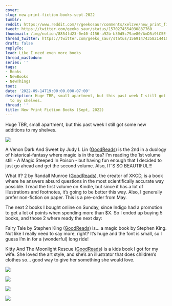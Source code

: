 ```yaml
---
cover:
slug: new-print-fiction-books-sept-2022
tumblr:
reddit: https://www.reddit.com/r/geekosaur/comments/xelzve/new_print_fiction_books_sept_2022/
tweet: https://twitter.com/geeko_saur/status/1570274554030837760
thumbnail: /img/notion/8854fd23-0e40-4156-a92b-b30d5c79ae80/AmD5i9lCSE-1200.jpeg
thread_twitter: https://twitter.com/geeko_saur/status/1569147435821441025
draft: false
replyTo:
lead: Like I need even more books
thread_mastodon:
series: ''
tags:
- Books
- NewBooks
- NewThings
toot:
date: '2022-09-14T19:00:00.000-07:00'
description: Huge TBR, small apartment, but this past week I still got some new additions
  to my shelves.
thread: ''
title: New Print Fiction Books (Sept, 2022)
---
```


Huge TBR, small apartment, but this past week I still got some new additions to my shelves.


![](/img/notion/8854fd23-0e40-4156-a92b-b30d5c79ae80/q33VdltghR-1200.jpeg)


A Venon Dark And Sweet by Judy I. Lin ([GoodReads](https://www.goodreads.com/book/show/58484120-a-venom-dark-and-sweet)) is the 2nd in a duology of historical-fantasy where magic is in the tea? I’m reading the 1st volume still - A Magic Steeped In Poison - but having fun enough that I decided to just go ahead and get the second volume. Also, IT’S SO BEAUTIFUL!!!


What If? 2 by Randall Munroe ([GoodReads](https://www.goodreads.com/book/show/60190659-what-if-2)), the creator of XKCD, is a book where he answers absurd questions in the most scientifically accurate way possible. I read the first volume on Kindle, but since it has a lot of illustrations and footnotes, it’s going to be better this way. Also, I generally prefer non-fiction on paper. This is a pre-order from May.


The next 2 books I bought online on Sunday, since Indigo had a promotion to get a lot of points when spending more than $X. So I ended up buying 5 books, and those 2 where ready the next day:


Fairy Tale by Stephen King ([GoodReads](https://www.goodreads.com/book/show/60177377-fairy-tale)) is… a magic book by Stephen King. Not like I really need to say more, right? It’s huge and the font is small, so I guess I’m in for a (wonderful) long ride!


Kitty And The Moonlight Rescue ([GoodReads](https://www.goodreads.com/book/show/43245876-kitty-and-the-moonlight-rescue)) is a kids book I got for my wife. She loved the art style, and she’s an illustrator that does children’s clothes so… good way to give her something she would love.


![](/img/notion/8854fd23-0e40-4156-a92b-b30d5c79ae80/E2l01D1FZ--1200.jpeg)


![](/img/notion/8854fd23-0e40-4156-a92b-b30d5c79ae80/rxxwzSmOrA-1200.jpeg)


![](/img/notion/8854fd23-0e40-4156-a92b-b30d5c79ae80/ks7VuNkr-x-1200.jpeg)


![](/img/notion/8854fd23-0e40-4156-a92b-b30d5c79ae80/Wcbu4fh1Cx-1200.jpeg)

